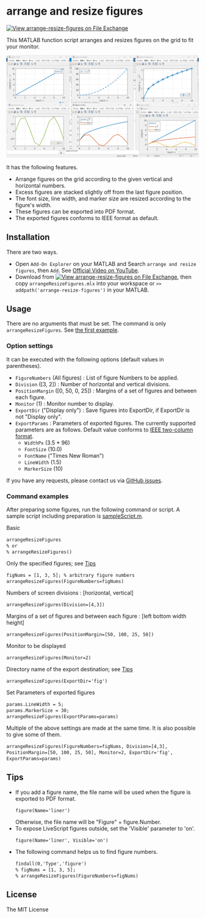 # arrange and resize figures

[![View arrange-resize-figures on File Exchange](https://www.mathworks.com/matlabcentral/images/matlab-file-exchange.svg)](https://jp.mathworks.com/matlabcentral/fileexchange/158051-arrange-resize-figures)

This MATLAB function script arranges and resizes figures on the grid to fit your monitor.

![example screenshot](./screenshot.png) 

It has the following features.
- Arrange figures on the grid according to the given vertical and horizontal numbers.
- Excess figures are stacked slightly off from the last figure position.
- The font size, line width, and marker size are resized according to the figure's width.
- These figures can be exported into PDF format.
- The exported figures conforms to IEEE format as default.


## Installation

There are two ways.
- Open `Add-On Explorer` on your MATLAB and Search `arrange and resize figures`, then `Add`. See [Official Video on YouTube](https://www.youtube.com/watch?v=gzkWSsxGm6s).
- Download from [![View arrange-resize-figures on File Exchange](https://www.mathworks.com/matlabcentral/images/matlab-file-exchange.svg)](https://jp.mathworks.com/matlabcentral/fileexchange/158051-arrange-resize-figures), then copy `arrangeResizeFigures.mlx` into your workspace or `>> addpath('arrange-resize-figures')` in your MATLAB.


## Usage

There are no arguments that must be set.
The command is only `arrangeResizeFigures`.
See [the first example](#command-examples).


### Option settings

It can be executed with the following options (default values in parentheses).

- `FigureNumbers` (All figures) : List of figure Numbers to be applied.
- `Division` ([3, 2]) : Number of horizontal and vertical divisions.
- `PositionMargin` ([0, 50, 0, 25]) : Margins of a set of figures and between each figure.
- `Monitor` (1) : Monitor number to display.
- `ExportDir` ("Display only") : Save figures into ExportDir, if ExportDir is not "Display only".
- `ExportParams` : Parameters of exported figures.
    The currently supported parameters are as follows.
    Default value conforms to [IEEE two-column format](https://journals.ieeeauthorcenter.ieee.org/create-your-ieee-journal-article/create-graphics-for-your-article/file-formatting/).
    - `WidthPx` (3.5 * 96)
    - `FontSize` (10.0)
    - `FontName` ("Times New Roman")
    - `LineWidth` (1.5)
    - `MarkerSize` (10)

If you have any requests, please contact us via [GitHub issues](https://github.com/kimushun1101/arrange-resize-figures/issues).


### Command examples

After preparing some figures, run the following command or script.
A sample script including preparation is [sampleScript.m](https://github.com/kimushun1101/arrangeResizeFigures/blob/main/sampleScript.m).

Basic
```
arrangeResizeFigures
% or
% arrangeResizeFigures()
```
Only the specified figures; see [Tips](#tips)
```
figNums = [1, 3, 5]; % arbitrary figure numbers
arrangeResizeFigures(FigureNumbers=figNums)
```
Numbers of screen divisions : [horizontal, vertical]
```
arrangeResizeFigures(Division=[4,3])
```
Margins of a set of figures and between each figure : [left bottom width height]
```
arrangeResizeFigures(PositionMargin=[50, 100, 25, 50])
```
Monitor to be displayed
```
arrangeResizeFigures(Monitor=2)
```
Directory name of the export destination; see [Tips](#tips)
```
arrangeResizeFigures(ExportDir='fig')
```
Set Parameters of exported figures
```
params.LineWidth = 5;
params.MarkerSize = 30;
arrangeResizeFigures(ExportParams=params)
```
Multiple of the above settings are made at the same time. It is also possible to give some of them.
```
arrangeResizeFigures(FigureNumbers=figNums, Division=[4,3], PositionMargin=[50, 100, 25, 50], Monitor=2, ExportDir='fig', ExportParams=params)
```


## Tips

- If you add a figure name, the file name will be used when the figure is exported to PDF format.
    ```
    figure(Name='liner')
    ```
    Otherwise, the file name will be "Figure" + figure.Number.
- To expose LiveScript figures outside, set the 'Visible' parameter to 'on'.
    ```
    figure(Name='liner', Visible='on')
    ```
- The following command helps us to find figure numbers.
    ```
    findall(0,'Type','figure')
    % figNums = [1, 3, 5];
    % arrangeResizeFigures(FigureNumbers=figNums)
    ```


## License

The MIT License
